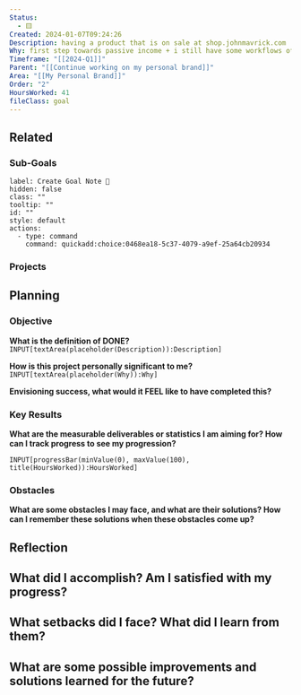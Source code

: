 ```yaml
---
Status:
  - 🟨
Created: 2024-01-07T09:24:26
Description: having a product that is on sale at shop.johnmavrick.com
Why: first step towards passive income + i still have some workflows of mine to share and clarify
Timeframe: "[[2024-Q1]]"
Parent: "[[Continue working on my personal brand]]"
Area: "[[My Personal Brand]]"
Order: "2"
HoursWorked: 41
fileClass: goal
---
```


## Related
### Sub-Goals

```meta-bind-button
label: Create Goal Note 🎯
hidden: false
class: ""
tooltip: ""
id: ""
style: default
actions:
  - type: command
    command: quickadd:choice:0468ea18-5c37-4079-a9ef-25a64cb20934

```
<!-- Deprecated query: #goal tag being removed. Replace with field:: type = "goal"
```dataview
table Description, Why
FROM #goal AND !"Hidden"
WHERE icontains(file.frontmatter.Parent, this.file.name)
SORT Order, file.name asc
``` -->
### Projects
<!-- Deprecated query: #project tag being removed. Replace with field:: type = "project"
```dataview
table Description, Why
FROM #project AND !"Hidden"
WHERE icontains(this.frontmatter.Goal, this.file.name)
SORT Order, file.name asc
``` -->
## Planning
### Objective
**What is the definition of DONE?**
`INPUT[textArea(placeholder(Description)):Description]`

**How is this project personally significant to me?**
`INPUT[textArea(placeholder(Why)):Why]`

**Envisioning success, what would it FEEL like to have completed this?**

### Key Results
**What are the measurable deliverables or statistics I am aiming for? How can I track progress to see my progression?**
```meta-bind
INPUT[progressBar(minValue(0), maxValue(100), title(HoursWorked)):HoursWorked]
```
### Obstacles
**What are some obstacles I may face, and what are their solutions? How can I remember these solutions when these obstacles come up?**

## Reflection
**What did I accomplish? Am I satisfied with my progress?**
- 

**What setbacks did I face? What did I learn from them?**
- 

**What are some possible improvements and solutions learned for the future?**
- 

